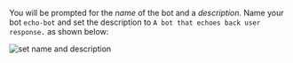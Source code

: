 <!-- Include under ## Create a bot H2 header -->

You will be prompted for the *name* of the bot and a *description*. Name your bot `echo-bot` and set the description to `A bot that echoes back user response.` as shown below:

![set name and description](~/media/python/quickstart/set-name-description.png)

